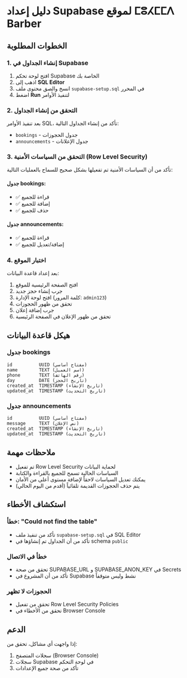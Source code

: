 # دليل إعداد Supabase لموقع ⵎⵓⵃⵎⵎⴷ Barber

## الخطوات المطلوبة

### 1. إنشاء الجداول في Supabase

1. افتح لوحة تحكم Supabase الخاصة بك
2. اذهب إلى **SQL Editor**
3. انسخ والصق محتوى ملف `supabase-setup.sql` في المحرر
4. اضغط **Run** لتنفيذ الأوامر

### 2. التحقق من إنشاء الجداول

بعد تنفيذ الأوامر SQL، تأكد من إنشاء الجداول التالية:

- `bookings` - جدول الحجوزات
- `announcements` - جدول الإعلانات

### 3. التحقق من السياسات الأمنية (Row Level Security)

تأكد من أن السياسات الأمنية تم تفعيلها بشكل صحيح للسماح بالعمليات التالية:

#### جدول bookings:
- ✅ قراءة للجميع
- ✅ إضافة للجميع
- ✅ حذف للجميع

#### جدول announcements:
- ✅ قراءة للجميع
- ✅ إضافة/تعديل للجميع

### 4. اختبار الموقع

بعد إعداد قاعدة البيانات:

1. افتح الصفحة الرئيسية للموقع
2. جرب إنشاء حجز جديد
3. افتح لوحة الإدارة (كلمة المرور: `admin123`)
4. تحقق من ظهور الحجوزات
5. جرب إضافة إعلان
6. تحقق من ظهور الإعلان في الصفحة الرئيسية

## هيكل قاعدة البيانات

### جدول bookings
```
id          UUID (مفتاح أساسي)
name        TEXT (اسم العميل)
phone       TEXT (رقم الهاتف)
day         DATE (تاريخ الحجز)
created_at  TIMESTAMP (تاريخ الإنشاء)
updated_at  TIMESTAMP (تاريخ التحديث)
```

### جدول announcements
```
id          UUID (مفتاح أساسي)
message     TEXT (نص الإعلان)
created_at  TIMESTAMP (تاريخ الإنشاء)
updated_at  TIMESTAMP (تاريخ التحديث)
```

## ملاحظات مهمة

- تم تفعيل Row Level Security لحماية البيانات
- السياسات الحالية تسمح للجميع بالقراءة والكتابة
- يمكنك تعديل السياسات لاحقاً لإضافة مستوى أعلى من الأمان
- يتم حذف الحجوزات القديمة تلقائياً (أقدم من اليوم الحالي)

## استكشاف الأخطاء

### خطأ: "Could not find the table"
- تأكد من تنفيذ ملف `supabase-setup.sql` في SQL Editor
- تأكد من أن الجداول تم إنشاؤها في schema `public`

### خطأ في الاتصال
- تحقق من صحة SUPABASE_URL و SUPABASE_ANON_KEY في Secrets
- تأكد من أن المشروع في Supabase نشط وليس متوقفاً

### الحجوزات لا تظهر
- تحقق من تفعيل Row Level Security Policies
- تحقق من الأخطاء في Browser Console

## الدعم

إذا واجهت أي مشاكل، تحقق من:
1. سجلات المتصفح (Browser Console)
2. سجلات Supabase في لوحة التحكم
3. تأكد من صحة جميع الإعدادات
